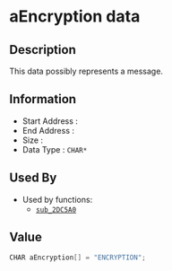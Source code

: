 # aEncryption data

## Description

This data possibly represents a message.

## Information

* Start Address : 
* End Address : 
* Size : 
* Data Type : `CHAR*`

## Used By

* Used by functions:
  * [`sub_2DC5A0`](sub_2DC5A0.md)

## Value

```c
CHAR aEncryption[] = "ENCRYPTION";
```

